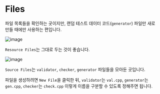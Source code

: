 # Files

파일 목록들을 확인하는 곳이지만, 랜덤 테스트 데이터 코드(```generator```) 파일만 새로 만들 때에만 사용하는 편입니다.

![image](https://user-images.githubusercontent.com/79046106/203833420-f34bc480-8647-4fdc-8519-995e08ed1d3d.png)

```Resource Files```는 그대로 두는 것이 좋습니다.

![image](https://user-images.githubusercontent.com/79046106/203834062-6c01a9e0-cd14-4fa8-8363-663ebff11a05.png)

```Source Files```는 ```validator```, ```checker```, ```generator``` 파일들을 모아둔 곳입니다.

파일을 생성하려면 ```New File```을 클릭한 뒤, ```validator```는 ```val.cpp```, ```generator```는 ```gen.cpp```, ```checker```는 ```check.cpp``` 이렇게 이름을 구분할 수 있도록 정해주면 됩니다.

